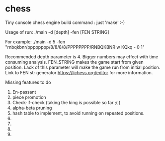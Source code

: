 # chess
Tiny console chess engine
build command :
                just 'make' :-)

Usage of run:
                ./main -d [depth]  -fen [FEN STRING]
                
For example:
                ./main -d 5 -fen "rnbqkbnr/pppppppp/8/8/8/8/PPPPPPPP/RNBQKBNR w KQkq - 0 1"
               
Recommended depth parameter is 4. Bigger numbers may effect with time consuming analysis.
FEN_STRING makes the game start from given position. Lack of this parameter will make the game run from initial position.
Link to FEN str generator https://lichess.org/editor for more information.


Missing features to do 
1. En-passant
2. piece promotion
3. Check-if-check (taking the king is possible so far ;( )
4. alpha-beta pruning
5. hash table to implement, to avoid running on repeated positions.
6.
7.
8.
9.

